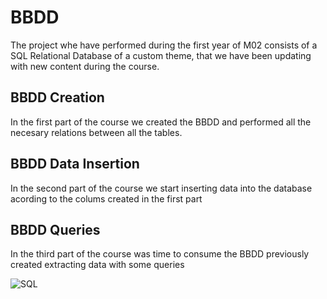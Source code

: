 # BBDD

The project whe have performed during the first year of M02 consists of a SQL Relational Database of a custom theme,
that we have been updating with new content during the course.

<h2>BBDD Creation</h2>
In the first part of the course we created the BBDD and performed all the necesary relations between all the tables.

## BBDD Data Insertion
In the second part of the course we start inserting data into the database acording to the colums created in the first part

## BBDD Queries
In the third part of the course was time to consume the BBDD previously created extracting data with some queries

![SQL](https://img.shields.io/badge/MySQL-00000F?style=for-the-badge&logo=mysql&logoColor=white)
